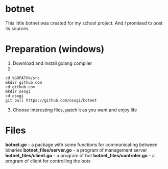 # botnet
This little botnet was created for my school project. And I promised to post its sources.
# Preparation (windows)
1) Download and install golang compiler
2) 
```
cd %GOPATH%/src
mkdir github.com
cd github.com
mkdir osogi
cd osogi
git pull https://github.com/osogi/botnet
```
3) Choose interesting files, patch it as you want and enjoy life

# Files
**botnet.go** - a package with some functions for communicating between binaries
**botnet_files/server.go** - a program of management server
**botnet_files/client.go** - a program of bot
**botnet_files/controler.go** - a program of client for controlling the bots
